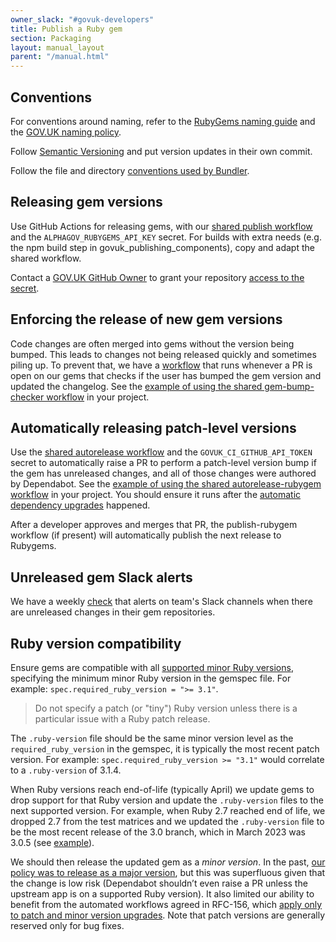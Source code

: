 ```yaml
---
owner_slack: "#govuk-developers"
title: Publish a Ruby gem
section: Packaging
layout: manual_layout
parent: "/manual.html"
---
```


## Conventions

For conventions around naming, refer to the [RubyGems naming guide][] and the
[GOV.UK naming policy][].

Follow [Semantic Versioning][] and put version updates in their own commit.

Follow the file and directory [conventions used by Bundler][].

[conventions used by Bundler]: https://bundler.io/guides/creating_gem.html
[Semantic Versioning]: https://semver.org/
[RubyGems naming guide]: http://guides.rubygems.org/name-your-gem/
[GOV.UK naming policy]: /manual/naming.html#naming-gems

## Releasing gem versions

Use GitHub Actions for releasing gems, with our [shared publish workflow][] and the
`ALPHAGOV_RUBYGEMS_API_KEY` secret. For builds with extra needs (e.g. the npm
build step in govuk_publishing_components), copy and adapt the shared workflow.

Contact a [GOV.UK GitHub Owner][] to grant your repository
[access to the secret][].

[shared publish workflow]: https://github.com/alphagov/govuk-infrastructure/blob/main/.github/workflows/publish-rubygem.yml
[GOV.UK GitHub Owner]: mailto:govuk-github-owners@digital.cabinet-office.gov.uk
[access to the secret]: https://github.com/organizations/alphagov/settings/secrets/actions

## Enforcing the release of new gem versions

Code changes are often merged into gems without the version being bumped.
This leads to changes not being released quickly and sometimes piling up.
To prevent that, we have a [workflow][] that runs whenever a PR is open on our
gems that checks if the user has bumped the gem version and updated the changelog.
See the [example of using the shared gem-bump-checker workflow][] in your project.

[workflow]: https://github.com/alphagov/govuk-infrastructure/blob/main/.github/workflows/gem-bump-checker.yml
[example of using the shared gem-bump-checker workflow]: https://github.com/alphagov/govuk_app_config/blob/main/.github/workflows/gem-bump-checker.yml

## Automatically releasing patch-level versions

Use the [shared autorelease workflow][] and the `GOVUK_CI_GITHUB_API_TOKEN`
secret to automatically raise a PR to perform a patch-level version bump if the
gem has unreleased changes, and all of those changes were authored by
Dependabot. See the [example of using the shared autorelease-rubygem workflow][] in your project. You should ensure it runs after the [automatic dependency upgrades][] happened.

After a developer approves and merges that PR, the publish-rubygem workflow (if
present) will automatically publish the next release to Rubygems.

[shared autorelease workflow]: https://github.com/alphagov/govuk-infrastructure/blob/main/.github/workflows/autorelease-rubygem.yml
[example of using the shared autorelease-rubygem workflow]: https://github.com/alphagov/rubocop-govuk/blob/main/.github/workflows/autorelease.yml
[automatic dependency upgrades]: https://github.com/alphagov/govuk-dependabot-merger/blob/main/.github/workflows/merge-dependabot-prs.yml#L5-L6

## Unreleased gem Slack alerts

We have a weekly [check][] that alerts on team's Slack channels when there are
unreleased changes in their gem repositories.

[check]: https://github.com/alphagov/seal/blob/main/.github/workflows/gem_version_checker.yml

## Ruby version compatibility

Ensure gems are compatible with all [supported minor Ruby
versions][supported-rubies], specifying the minimum minor Ruby version in the gemspec
file. For example: `spec.required_ruby_version = ">= 3.1"`.

> Do not specify a patch (or "tiny") Ruby version unless there is a particular issue with a Ruby patch release.

The `.ruby-version` file should be the same minor version level as the
`required_ruby_version` in the gemspec, it is typically the most recent patch version.
For example: `spec.required_ruby_version >= "3.1"` would correlate to a `.ruby-version`
of 3.1.4.

When Ruby versions reach end-of-life (typically April) we update gems
to drop support for that Ruby version and update the `.ruby-version` files to
the next supported version. For example, when Ruby 2.7 reached end of life, we dropped 2.7
from the test matrices and we updated the `.ruby-version` file to be the most
recent release of the 3.0 branch, which in March 2023 was 3.0.5
(see [example][example-pr-dropping-ruby-support]).

We should then release the updated gem as a *minor version*.
In the past, [our policy was to release as a major version][old-policy-major-version],
but this was superfluous given that the change is low risk (Dependabot shouldn’t
even raise a PR unless the upstream app is on a supported Ruby version). It also
limited our ability to benefit from the automated workflows agreed in RFC-156,
which [apply only to patch and minor version upgrades][rfc-156-versions].
Note that patch versions are generally reserved only for bug fixes.

[example-pr-dropping-ruby-support]: https://github.com/alphagov/gds-api-adapters/pull/1191
[minimum-ruby-gem]: https://github.com/alphagov/govuk_sidekiq/blob/12183f8781f2755e185e6a14a722e6f3892bda4a/govuk_sidekiq.gemspec#L19
[old-policy-major-version]: https://github.com/alphagov/govuk-developer-docs/pull/3932
[rfc-156-versions]: https://github.com/alphagov/govuk-rfcs/blob/main/rfc-156-auto-merge-internal-prs.md#4-version-increase-is-patch-or-minor
[supported-rubies]: https://www.ruby-lang.org/en/downloads/branches/
[testing-gems]: /manual/test-and-build-a-project-with-github-actions.html#a-ruby-gem
